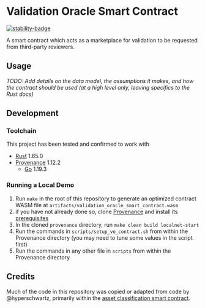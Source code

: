 # Validation Oracle Smart Contract
[![stability-badge][stability-alpha]][stability-info]

A smart contract which acts as a marketplace for validation to be requested from third-party reviewers.

[stability-alpha]: https://img.shields.io/badge/stability-alpha-f4d03f.svg?style=for-the-badge
[stability-info]: https://github.com/mkenney/software-guides/blob/master/STABILITY-BADGES.md#alpha
## Usage
_TODO: Add details on the data model, the assumptions it makes, and how the contract should be used (at a high level only, leaving specifics to the Rust docs)_

## Development
### Toolchain
This project has been tested and confirmed to work with
- [Rust](https://www.rust-lang.org/tools/install) 1.65.0
- [Provenance](https://github.com/provenance-io/provenance/blob/main/docs/Building.md) 1.12.2
  - [Go](https://go.dev/dl/) 1.19.3
### Running a Local Demo
1. Run `make` in the root of this repository to generate an optimized contract WASM file at `artifacts/validation_oracle_smart_contract.wasm`
2. if you have not already done so, clone [Provenance](https://github.com/provenance-io/provenance/) and install its [prerequisites](https://github.com/provenance-io/provenance/blob/main/docs/Building.md)
3. In the cloned `provenance` directory, run `make clean build localnet-start`
4. Run the commands in `scripts/setup_vo_contract.sh` from within the Provenance directory (you may need to tune some values in the script first)
5. Run the commands in any other file in `scripts` from within the Provenance directory
## Credits
Much of the code in this repository was copied or adapted from code by @hyperschwartz, primarily within the [asset classification smart contract](https://github.com/FigureTechnologies/asset-classification-smart-contract).
